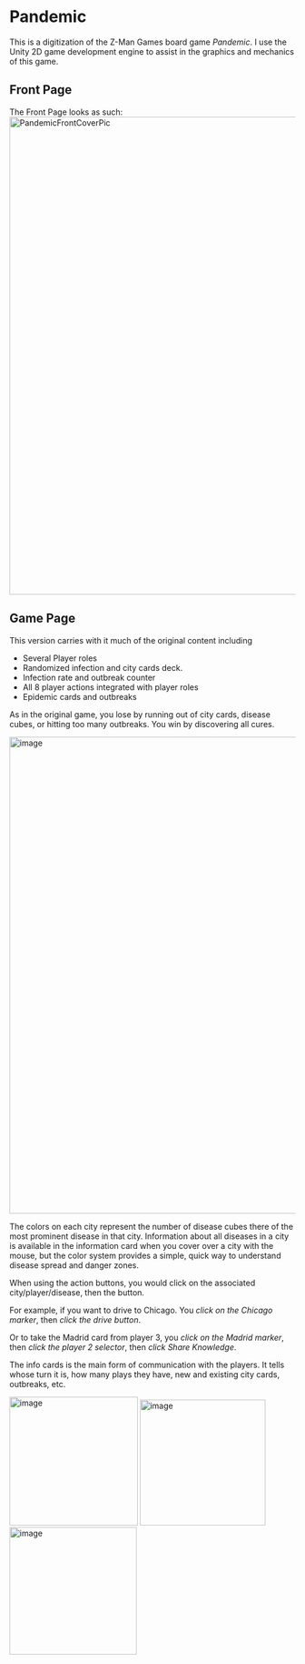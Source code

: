 # Pandemic
This is a digitization of the Z-Man Games board game *Pandemic*. I use the Unity 2D game development engine to assist in the graphics and mechanics of this game. 

## Front Page
The Front Page looks as such:
<img width="840" alt="PandemicFrontCoverPic" src="https://user-images.githubusercontent.com/79670114/184667411-6307ccbc-46e7-4a0a-80a4-64177708fa2b.png">

## Game Page
This version carries with it much of the original content including 
  - Several Player roles
  - Randomized infection and city cards deck. 
  - Infection rate and outbreak counter
  - All 8 player actions integrated with player roles
  - Epidemic cards and outbreaks
  
As in the original game, you lose by running out of city cards, disease cubes, or hitting too many outbreaks. You win by discovering all cures.

<img width="838" alt="image" src="https://user-images.githubusercontent.com/79670114/184667910-2470b481-de9b-44d2-b565-e7c4def17cc8.png">

The colors on each city represent the number of disease cubes there of the most prominent disease in that city. Information about all diseases in a city is available in the information card when you cover over a city with the mouse, but the color system provides a simple, quick way to understand disease spread and danger zones. 

When using the action buttons, you would click on the associated city/player/disease, then the button.

For example, if you want to drive to Chicago. You *click on the Chicago marker*, then *click the drive button*. 

Or to take the Madrid card from player 3, you *click on the Madrid marker*, then *click the player 2 selector*, then *click Share Knowledge*.

The info cards is the main form of communication with the players. It tells whose turn it is, how many plays they have, new and existing city cards, outbreaks, etc. 


<img width="226" alt="image" src="https://user-images.githubusercontent.com/79670114/184672139-991b07ac-7311-43ad-8afd-1ad4f426e22b.png"> <img width="221" alt="image" src="https://user-images.githubusercontent.com/79670114/184704502-1d9f2a64-f5f7-4765-8406-67961fe7ce5c.png"> <img width="224" alt="image" src="https://user-images.githubusercontent.com/79670114/184704661-4c69e700-caae-4380-b3c2-5dce7dd3b576.png">



